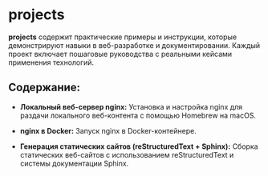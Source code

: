# projects

**projects** содержит практические примеры и инструкции, которые демонстрируют навыки в веб-разработке и документировании. Каждый проект включает пошаговые руководства с реальными кейсами применения технологий. 

## Содержание:

- **Локальный веб-сервер nginx:** Установка и настройка nginx для раздачи локального веб-контента с помощью Homebrew на macOS.

- **nginx в Docker:** Запуск nginx в Docker-контейнере.

- **Генерация статических сайтов (reStructuredText + Sphinx):** Сборка статических веб-сайтов с использованием reStructuredText и системы документации Sphinx.